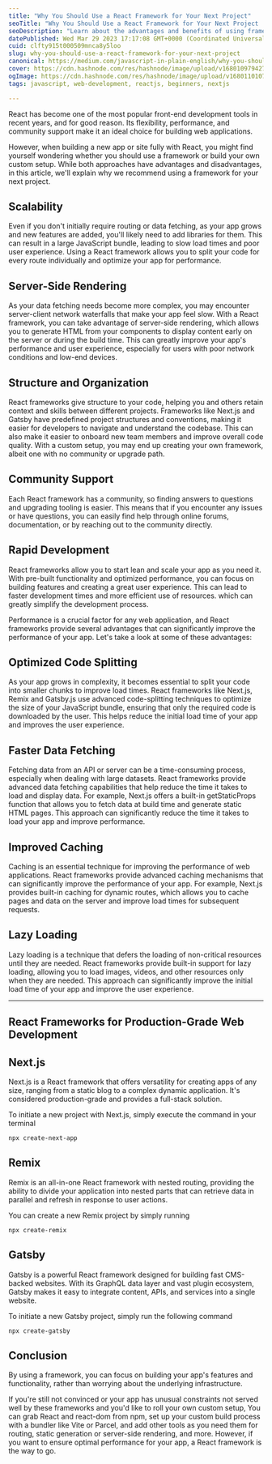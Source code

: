 ```yaml
---
title: "Why You Should Use a React Framework for Your Next Project"
seoTitle: "Why You Should Use a React Framework for Your Next Project | By Nilant"
seoDescription: "Learn about the advantages and benefits of using frameworks like Next.js and Gatsby for server-side rendering, structure, and organization, community."
datePublished: Wed Mar 29 2023 17:17:08 GMT+0000 (Coordinated Universal Time)
cuid: clfty915t000509mnca8y5loo
slug: why-you-should-use-a-react-framework-for-your-next-project
canonical: https://medium.com/javascript-in-plain-english/why-you-should-use-a-react-framework-for-your-next-project-954cfa4431f4
cover: https://cdn.hashnode.com/res/hashnode/image/upload/v1680109794279/767fba08-70ae-4d4f-bcd4-552c42af325c.jpeg
ogImage: https://cdn.hashnode.com/res/hashnode/image/upload/v1680110107916/0be70b0f-7a28-43cf-ab6f-aea172bdc05d.jpeg
tags: javascript, web-development, reactjs, beginners, nextjs

---
```


React has become one of the most popular front-end development tools in recent years, and for good reason. Its flexibility, performance, and community support make it an ideal choice for building web applications.

However, when building a new app or site fully with React, you might find yourself wondering whether you should use a framework or build your own custom setup. While both approaches have advantages and disadvantages, in this article, we'll explain why we recommend using a framework for your next project.

## Scalability

Even if you don't initially require routing or data fetching, as your app grows and new features are added, you'll likely need to add libraries for them. This can result in a large JavaScript bundle, leading to slow load times and poor user experience. Using a React framework allows you to split your code for every route individually and optimize your app for performance.

## Server-Side Rendering

As your data fetching needs become more complex, you may encounter server-client network waterfalls that make your app feel slow. With a React framework, you can take advantage of server-side rendering, which allows you to generate HTML from your components to display content early on the server or during the build time. This can greatly improve your app's performance and user experience, especially for users with poor network conditions and low-end devices.

## Structure and Organization

React frameworks give structure to your code, helping you and others retain context and skills between different projects. Frameworks like Next.js and Gatsby have predefined project structures and conventions, making it easier for developers to navigate and understand the codebase. This can also make it easier to onboard new team members and improve overall code quality. With a custom setup, you may end up creating your own framework, albeit one with no community or upgrade path.

## Community Support

Each React framework has a community, so finding answers to questions and upgrading tooling is easier. This means that if you encounter any issues or have questions, you can easily find help through online forums, documentation, or by reaching out to the community directly.

## Rapid Development

React frameworks allow you to start lean and scale your app as you need it. With pre-built functionality and optimized performance, you can focus on building features and creating a great user experience. This can lead to faster development times and more efficient use of resources. which can greatly simplify the development process.

Performance is a crucial factor for any web application, and React frameworks provide several advantages that can significantly improve the performance of your app. Let's take a look at some of these advantages:

## Optimized Code Splitting

As your app grows in complexity, it becomes essential to split your code into smaller chunks to improve load times. React frameworks like Next.js, Remix and Gatsby.js use advanced code-splitting techniques to optimize the size of your JavaScript bundle, ensuring that only the required code is downloaded by the user. This helps reduce the initial load time of your app and improves the user experience.

## Faster Data Fetching

Fetching data from an API or server can be a time-consuming process, especially when dealing with large datasets. React frameworks provide advanced data fetching capabilities that help reduce the time it takes to load and display data. For example, Next.js offers a built-in getStaticProps function that allows you to fetch data at build time and generate static HTML pages. This approach can significantly reduce the time it takes to load your app and improve performance.

## Improved Caching

Caching is an essential technique for improving the performance of web applications. React frameworks provide advanced caching mechanisms that can significantly improve the performance of your app. For example, Next.js provides built-in caching for dynamic routes, which allows you to cache pages and data on the server and improve load times for subsequent requests.

## Lazy Loading

Lazy loading is a technique that defers the loading of non-critical resources until they are needed. React frameworks provide built-in support for lazy loading, allowing you to load images, videos, and other resources only when they are needed. This approach can significantly improve the initial load time of your app and improve the user experience.

---

## React Frameworks for Production-Grade Web Development

## Next.js

Next.js is a React framework that offers versatility for creating apps of any size, ranging from a static blog to a complex dynamic application. It's considered production-grade and provides a full-stack solution.

To initiate a new project with Next.js, simply execute the command in your terminal

`npx create-next-app`

## Remix

Remix is an all-in-one React framework with nested routing, providing the ability to divide your application into nested parts that can retrieve data in parallel and refresh in response to user actions.

You can create a new Remix project by simply running

`npx create-remix`

## Gatsby

Gatsby is a powerful React framework designed for building fast CMS-backed websites. With its GraphQL data layer and vast plugin ecosystem, Gatsby makes it easy to integrate content, APIs, and services into a single website.

To initiate a new Gatsby project, simply run the following command

`npx create-gatsby`

## Conclusion

By using a framework, you can focus on building your app's features and functionality, rather than worrying about the underlying infrastructure.

If you're still not convinced or your app has unusual constraints not served well by these frameworks and you'd like to roll your own custom setup, You can grab React and react-dom from npm, set up your custom build process with a bundler like Vite or Parcel, and add other tools as you need them for routing, static generation or server-side rendering, and more. However, if you want to ensure optimal performance for your app, a React framework is the way to go.